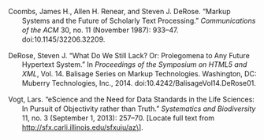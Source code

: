 <div class="csl-bib-body"
style="line-height: 1.35; padding-left: 2em; text-indent:-2em;">

Coombs, James H., Allen H. Renear, and Steven J. DeRose. “Markup Systems
and the Future of Scholarly Text Processing.” *Communications of the
ACM* 30, no. 11 (November 1987): 933–47. doi:10.1145/32206.32209.

DeRose, Steven J. “What Do We Still Lack? Or: Prolegomena to Any Future
Hypertext System.” In *Proceedings of the Symposium on HTML5 and XML*,
Vol. 14. Balisage Series on Markup Technologies. Washington, DC: Muberry
Technologies, Inc., 2014. doi:10.4242/BalisageVol14.DeRose01.

Vogt, Lars. “eScience and the Need for Data Standards in the Life
Sciences: In Pursuit of Objectivity rather than Truth.” *Systematics and
Biodiversity* 11, no. 3 (September 1, 2013): 257–70. \[Locate full text
from http://sfx.carli.illinois.edu/sfxuiu/az\].

</div>
